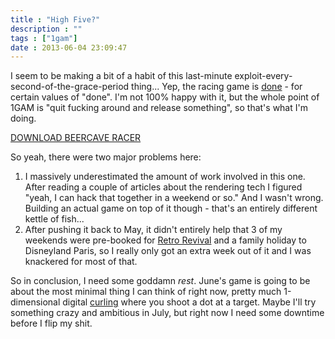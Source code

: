```yaml
---
title : "High Five?"
description : ""
tags : ["1gam"]
date : 2013-06-04 23:09:47
---
```


I seem to be making a bit of a habit of this last-minute exploit-every-second-of-the-grace-period thing... Yep, the racing game is <a href="/games/1gam-2013/beercave-racer">done</a> - for certain values of "done". I'm not 100% happy with it, but the whole point of 1GAM is "quit fucking around and release something", so that's what I'm doing.

[DOWNLOAD BEERCAVE RACER](/games/1gam-2013/beercave-racer)

So yeah, there were two major problems here:
<ol>
<li>I massively underestimated the amount of work involved in this one. After reading a couple of articles about the rendering tech I figured "yeah, I can hack that together in a weekend or so." And I wasn't wrong. Building an actual game on top of it though - that's an entirely different kettle of fish...</li>
<li>After pushing it back to May, it didn't entirely help that 3 of my weekends were pre-booked for <a href="http://www.revivalretroevents.com/">Retro Revival</a> and a family holiday to Disneyland Paris, so I really only got an extra week out of it and I was knackered for most of that.</li>
</ol>

So in conclusion, I need some goddamn <i>rest</i>. June's game is going to be about the most minimal thing I can think of right now, pretty much 1-dimensional digital <a href="http://en.wikipedia.org/wiki/Curling">curling</a> where you shoot a dot at a target. Maybe I'll try something crazy and ambitious in July, but right now I need some downtime before I flip my shit.


<!--more-->